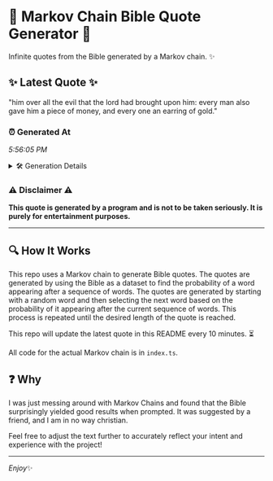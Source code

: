 # 📖 Markov Chain Bible Quote Generator 📖

Infinite quotes from the Bible generated by a Markov chain. ✨

## ✨ Latest Quote ✨
"him over all the evil that the lord had brought upon him: every man also gave him a piece of money, and every one an earring of gold."

### ⏰ Generated At
*5:56:05 PM*

<details>
    <summary>🛠️ Generation Details</summary>
    <p>
        <strong>🌱 Seed:</strong> him<br>
        <strong>🔄 Iterations:</strong> 27<br>
        <strong>📜 Context History:</strong><br>[ him ]: over<br>[ him, over ]: all<br>[ him, over, all ]: the<br>[ him, over, all, the ]: evil<br>[ him, over, all, the, evil ]: that<br>[ him, over, all, the, evil, that ]: the<br>[ over, all, the, evil, that, the ]: lord<br>[ all, the, evil, that, the, lord ]: had<br>[ the, evil, that, the, lord, had ]: brought<br>[ evil, that, the, lord, had, brought ]: upon<br>[ that, the, lord, had, brought, upon ]: him:<br>[ the, lord, had, brought, upon, him: ]: every<br>[ lord, had, brought, upon, him:, every ]: man<br>[ had, brought, upon, him:, every, man ]: also<br>[ brought, upon, him:, every, man, also ]: gave<br>[ upon, him:, every, man, also, gave ]: him<br>[ him:, every, man, also, gave, him ]: a<br>[ every, man, also, gave, him, a ]: piece<br>[ man, also, gave, him, a, piece ]: of<br>[ also, gave, him, a, piece, of ]: money,<br>[ gave, him, a, piece, of, money, ]: and<br>[ him, a, piece, of, money,, and ]: every<br>[ a, piece, of, money,, and, every ]: one<br>[ piece, of, money,, and, every, one ]: an<br>[ of, money,, and, every, one, an ]: earring<br>[ money,, and, every, one, an, earring ]: of<br>[ and, every, one, an, earring, of ]: gold.<br>
    </p>
</details>

### ⚠️ Disclaimer ⚠️
**This quote is generated by a program and is not to be taken seriously. It is purely for entertainment purposes.**

---

## 🔍 How It Works

This repo uses a Markov chain to generate Bible quotes. The quotes are generated by using the Bible as a dataset to find the probability of a word appearing after a sequence of words. The quotes are generated by starting with a random word and then selecting the next word based on the probability of it appearing after the current sequence of words. This process is repeated until the desired length of the quote is reached.

This repo will update the latest quote in this README every 10 minutes. ⏳

All code for the actual Markov chain is in `index.ts`.

## ❓ Why

I was just messing around with Markov Chains and found that the Bible surprisingly yielded good results when prompted. 
It was suggested by a friend, and I am in no way christian.

Feel free to adjust the text further to accurately reflect your intent and experience with the project!

---

*Enjoy*✨
